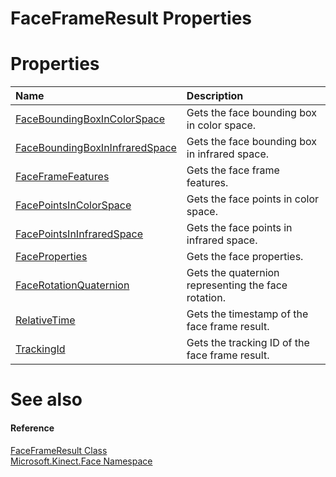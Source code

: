 FaceFrameResult Properties  
==========================  

<span id="publicpropertiesSection"></span>

Properties  
==========  

<table>
<colgroup>
<col width="30%" />
<col width="60%" />
</colgroup>
<thead>
<tr class="header">
<th align="left">Name</th>
<th align="left">Description</th>
</tr>
</thead>
<tbody>
<tr class="odd">
<td align="left"><a href="Properties/FaceBoundingBoxInColorSpace.md">FaceBoundingBoxInColorSpace</a></td>
<td align="left">Gets the face bounding box in color space.</td>
</tr>
<tr class="even">
<td align="left"><a href="Properties/FaceBoundingBoxInInfraredS.md">FaceBoundingBoxInInfraredSpace</a></td>
<td align="left">Gets the face bounding box in infrared space.</td>
</tr>
<tr class="odd">
<td align="left"><a href="Properties/FaceFrameFeatures_Property.md">FaceFrameFeatures</a></td>
<td align="left">Gets the face frame features.</td>
</tr>
<tr class="even">
<td align="left"><a href="Properties/FacePointsInColorSpace.md">FacePointsInColorSpace</a></td>
<td align="left">Gets the face points in color space.</td>
</tr>
<tr class="odd">
<td align="left"><a href="Properties/FacePointsInInfraredSpace.md">FacePointsInInfraredSpace</a></td>
<td align="left">Gets the face points in infrared space.</td>
</tr>
<tr class="even">
<td align="left"><a href="Properties/FaceProperties_Property.md">FaceProperties</a></td>
<td align="left">Gets the face properties.</td>
</tr>
<tr class="odd">
<td align="left"><a href="Properties/FaceRotationQuaternion.md">FaceRotationQuaternion</a></td>
<td align="left">Gets the quaternion representing the face rotation.</td>
</tr>
<tr class="even">
<td align="left"><a href="Properties/RelativeTime_Property.md">RelativeTime</a></td>
<td align="left">Gets the timestamp of the face frame result.</td>
</tr>
<tr class="odd">
<td align="left"><a href="Properties/TrackingId_Property.md">TrackingId</a></td>
<td align="left">Gets the tracking ID of the face frame result.</td>
</tr>
</tbody>
</table>

<span id="ID4EI"></span>

See also  
========  

<span id="ID4EK"></span>
#### Reference  

[FaceFrameResult Class](../FaceFrameResult_Class.md)  
 [Microsoft.Kinect.Face Namespace](../../Kinect.Face.md)  



<!--Please do not edit the data in the comment block below.-->
<!--
TOCTitle : FaceFrameResult Properties
RLTitle : FaceFrameResult Properties
KeywordK : FaceFrameResult class, properties
KeywordA : Properties.T:Microsoft.Kinect.Face.FaceFrameResult
AssetID : Properties.T:Microsoft.Kinect.Face.FaceFrameResult
Locale : en-us
CommunityContent : 1
TargetOS : Windows
TopicType : kbSyntax
DocSet : K4Wv2
ProjType : K4Wv2Proj
Technology : Kinect for Windows
Product : Kinect for Windows SDK v2
productversion : 20
-->

